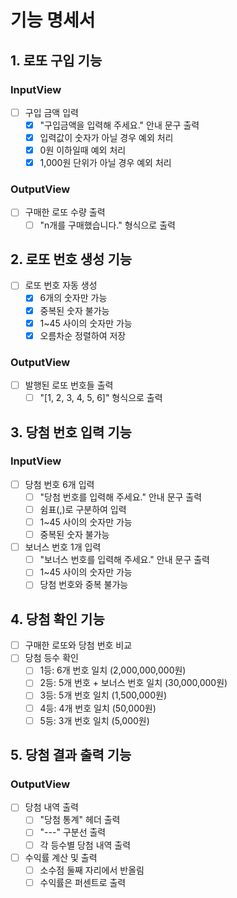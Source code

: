 # 기능 명세서

## 1. 로또 구입 기능
### InputView
- [ ] 구입 금액 입력
  - [x] "구입금액을 입력해 주세요." 안내 문구 출력
  - [x] 입력값이 숫자가 아닐 경우 예외 처리
  - [x] 0원 이하일때 예외 처리
  - [x] 1,000원 단위가 아닐 경우 예외 처리
### OutputView
- [ ] 구매한 로또 수량 출력
  - [ ] "n개를 구매했습니다." 형식으로 출력

## 2. 로또 번호 생성 기능
- [ ] 로또 번호 자동 생성
  - [x] 6개의 숫자만 가능
  - [x] 중복된 숫자 불가능
  - [x] 1~45 사이의 숫자만 가능
  - [x] 오름차순 정렬하여 저장
### OutputView
- [ ] 발행된 로또 번호들 출력
  - [ ] "[1, 2, 3, 4, 5, 6]" 형식으로 출력

## 3. 당첨 번호 입력 기능
### InputView
- [ ] 당첨 번호 6개 입력
  - [ ] "당첨 번호를 입력해 주세요." 안내 문구 출력
  - [ ] 쉼표(,)로 구분하여 입력
  - [ ] 1~45 사이의 숫자만 가능
  - [ ] 중복된 숫자 불가능
- [ ] 보너스 번호 1개 입력
  - [ ] "보너스 번호를 입력해 주세요." 안내 문구 출력
  - [ ] 1~45 사이의 숫자만 가능
  - [ ] 당첨 번호와 중복 불가능

## 4. 당첨 확인 기능
- [ ] 구매한 로또와 당첨 번호 비교
- [ ] 당첨 등수 확인
  - [ ] 1등: 6개 번호 일치 (2,000,000,000원)
  - [ ] 2등: 5개 번호 + 보너스 번호 일치 (30,000,000원)
  - [ ] 3등: 5개 번호 일치 (1,500,000원)
  - [ ] 4등: 4개 번호 일치 (50,000원)
  - [ ] 5등: 3개 번호 일치 (5,000원)

## 5. 당첨 결과 출력 기능
### OutputView
- [ ] 당첨 내역 출력
  - [ ] "당첨 통계" 헤더 출력
  - [ ] "---" 구분선 출력
  - [ ] 각 등수별 당첨 내역 출력
- [ ] 수익률 계산 및 출력
  - [ ] 소수점 둘째 자리에서 반올림
  - [ ] 수익률은 퍼센트로 출력